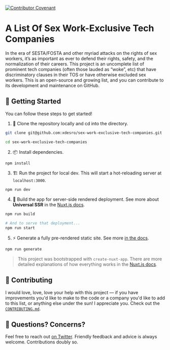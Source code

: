 [![Contributor Covenant](https://img.shields.io/badge/Contributor%20Covenant-v1.4%20adopted-ff69b4.svg)](code-of-conduct.md)

# A List Of Sex Work-Exclusive Tech Companies

In the era of SESTA/FOSTA and other myriad attacks on the rights of sex workers, it’s as important as ever to defend their rights, safety, and the normalization of their careers. This project is an uncomplete list of prominent tech companies (often those lauded as “woke”, etc) that have discriminatory clauses in their TOS or have otherwise excluded sex workers. This is an open-source and growing list, and you can contribute to its development and maintenance on GitHub.

## 🎉 Getting Started

You can follow these steps to get started!

1. 👯‍ Clone the repository locally and cd into the directory.

```bash
git clone git@github.com:xdesro/sex-work-exclusive-tech-companies.git

cd sex-work-exclusive-tech-companies
```

2. 📦 Install dependencies.

```bash
npm install
```

3. 🏗 Run the project for local dev. This will start a hot-reloading server at `localhost:3000`.

```bash
npm run dev
```

4. 🌌 Build the app for server-side rendered deployment. See more about **Universal SSR** in the [Nuxt.js docs](https://nuxtjs.org/guide#server-rendered-universal-ssr-).

```bash
npm run build

# And to serve that deployment...
npm run start
```

5. ⚡️ Generate a fully pre-rendered static site. See more [in the docs](https://nuxtjs.org/guide#static-generated-pre-rendering-).

```bash
npm run generate
```

> This project was bootstrapped with `create-nuxt-app`. There are more detailed explanations of how everything works in the [Nuxt.js docs](https://nuxtjs.org).

## 📄 Contributing

I would love, love, love your help with this project — if you have improvements you'd like to make to the code or a company you'd like to add to this list, or anything else under the sun! I appreciate you. Check out the [`CONTRIBUTING.md`](/CONTRIBUTING.md).

## 💁‍ Questions? Concerns?

Feel free to reach out [on Twitter](https://twitter.com/xdesro). Friendly feedback and advice is always welcome. Contributions doubly so.

